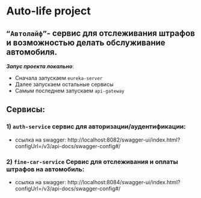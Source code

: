 # Auto-life project

## `“Автолайф”`- сервис для отслеживания штрафов и возможностью делать обслуживание автомобиля.

_**Запус проекта локально**_:
+ Сначала запускаем `eureka-server`
+ Далее запускаем остальные сервисы
+ Самым последнем запускаем `api-gateway`

## Сервисы:
### 1) `auth-service` сервис для авторизации/аудентификации:
+ ссылка на swagger: http://localhost:8082/swagger-ui/index.html?configUrl=/v3/api-docs/swagger-config#/
### 2) `fine-car-service` Сервис для отслеживания и оплаты штрафов на автомобиль:
+ ссылка на swagger: http://localhost:8084/swagger-ui/index.html?configUrl=/v3/api-docs/swagger-config#/